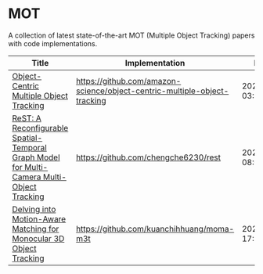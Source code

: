 # MOT
A collection of latest state-of-the-art MOT (Multiple Object Tracking) papers with code implementations.  

|Title                                                                                                                                                                                                   |Implementation                   |Published                                                                                                                                                                                                                                                                                                                                                                                                                                                                                                                                                           |Conference/Journal       |
|--------------------------------------------------------------------------------------------------------------------------------------------------------------------------------------------------------|---------------------------------|--------------------------------------------------------------------------------------------------------------------------------------------------------------------------------------------------------------------------------------------------------------------------------------------------------------------------------------------------------------------------------------------------------------------------------------------------------------------------------------------------------------------------------------------------------------------|-------------------------|
|<a target="_blank" href="http://arxiv.org/pdf/2309.00233v2">Object-Centric Multiple Object Tracking</a>                                                                                                 |https://github.com/amazon-science/object-centric-multiple-object-tracking|2023-09-01 03:34:12+00:00                                                                                                                                                                                                                                                                                                                                                                                                                                                                                                                                           |ICCV                     |
|<a target="_blank" href="http://arxiv.org/pdf/2308.13229v1">ReST: A Reconfigurable Spatial-Temporal Graph Model for Multi-Camera Multi-Object Tracking</a>                                              |https://github.com/chengche6230/rest|2023-08-25 08:02:04+00:00                                                                                                                                                                                                                                                                                                                                                                                                                                                                                                                                           |ICCV                     |
|<a target="_blank" href="http://arxiv.org/pdf/2308.11607v1">Delving into Motion-Aware Matching for Monocular 3D Object Tracking</a>                                                                     |https://github.com/kuanchihhuang/moma-m3t|2023-08-22 17:53:58+00:00                                                                                                                                                                                                                                                                                                                                                                                                                                                                                                                                           |ICCV                     |
